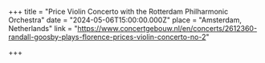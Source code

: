 +++
title = "Price Violin Concerto with the Rotterdam Philharmonic Orchestra"
date = "2024-05-06T15:00:00.000Z"
place = "Amsterdam, Netherlands"
link = "https://www.concertgebouw.nl/en/concerts/2612360-randall-goosby-plays-florence-prices-violin-concerto-no-2"

+++

